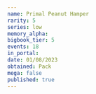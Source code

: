 ```yaml
---
name: Primal Peanut Hamper
rarity: 5
series: low
memory_alpha:
bigbook_tier: 5
events: 18
in_portal:
date: 01/08/2023
obtained: Pack
mega: false
published: true
---
```



